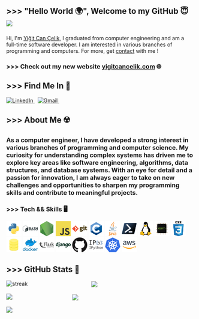 ## >>> "Hello World 🌍", Welcome to my GitHub 😇 ![](https://komarev.com/ghpvc/?username=YigitCnCelik&color=blue&&style=flat)

Hi, I'm [Yiğit Can Çelik](https://www.linkedin.com/in/yi%C4%9Fit-can-%C3%A7elik-a12622228/), I graduated from computer engineering and am a full-time software developer. I am interested in various branches of programming and computers. For more, get [contact](mailto:yigitcancelik03@gmail.com) with me !

### >>> Check out my new website [yigitcancelik.com](https://www.yigitcancelik.com/) 🌐

## >>> Find Me In 🥷

  <a href="https://www.linkedin.com/in/yi%C4%9Fit-can-%C3%A7elik-a12622228/">
    <img src="https://img.shields.io/badge/linkedin-%230077B5.svg?&style=for-the-badge&logo=linkedin&logoColor=white" alt="LinkedIn" />
  </a>&nbsp;

  
   <a href="mailto:yigitcancelik03@gmail.com?subject=Hi Yigit from Github ✋">
    <img src="https://img.shields.io/badge/gmail-%23D14836.svg?&style=for-the-badge&logo=gmail&logoColor=white" alt="Gmail"/>
  </a>&nbsp;

## >>> About Me ☢️

### As a computer engineer, I have developed a strong interest in various branches of programming and computer science. My curiosity for understanding complex systems has driven me to explore key areas like software engineering, algorithms, data structures, and database systems. With an eye for detail and a passion for innovation, I am always eager to take on new challenges and opportunities to sharpen my programming skills and contribute to meaningful projects.

### >>> Tech && Skills 🖥️
<p align="left">
  <img src="https://github.com/github/explore/raw/main/topics/python/python.png" alt="python" width="40" height="40"/>
  <img src="https://github.com/github/explore/raw/main/topics/bash/bash.png" alt="bash" width="40" height="40"/>
  <img src="https://github.com/github/explore/raw/main/topics/nodejs/nodejs.png" alt="nodejs" width="40" height="40"/>
  <img src="https://github.com/github/explore/raw/main/topics/javascript/javascript.png" alt="javascript" width="40" height="40"/>
  <img src="https://github.com/github/explore/raw/main/topics/git/git.png" alt="git" width="40" height="40"/> 
  <img src="https://github.com/github/explore/raw/main/topics/c/c.png" alt="c" width="40" height="40"/>
  <img src="https://github.com/github/explore/raw/main/topics/java/java.png" alt="java" width="40" height="40"/>
  <img src="https://github.com/github/explore/raw/main/topics/powershell/powershell.png" alt="powershell" width="40" height="40"/>
  <img src="https://github.com/github/explore/raw/main/topics/linux/linux.png" alt="linux" width="40" height="40"/>  
  <img src="https://github.com/github/explore/raw/main/topics/assembly/assembly.png" alt="assembly" width="40" height="40"/>
  <img src="https://github.com/github/explore/raw/main/topics/css/css.png" alt="css" width="40" height="40"/>
  <img src="https://github.com/github/explore/raw/main/topics/database/database.png" alt="database" width="40" height="40"/>
  <img src="https://github.com/github/explore/raw/main/topics/docker/docker.png" alt="docker" width="40" height="40"/>
  <img src="https://github.com/github/explore/raw/main/topics/flask/flask.png" alt="flask" width="40" height="40"/>
  <img src="https://github.com/github/explore/raw/main/topics/django/django.png" alt="flask" width="40" height="40"/>  
  <img src="https://github.com/github/explore/raw/main/topics/github/github.png" alt="github" width="40" height="40"/>
  <img src="https://github.com/github/explore/raw/main/topics/ipython/ipython.png" alt="ipython" width="40" height="40"/>
  <img src="https://github.com/github/explore/raw/main/topics/kubernetes/kubernetes.png " alt="latex" width="40" height="40"/>
  <img src="https://github.com/github/explore/raw/main/topics/aws/aws.png " alt="latex" width="40" height="40"/>
</p>

## >>> GitHub Stats 👀

<div>
   <img width=45% align=left src="https://github-readme-streak-stats.herokuapp.com/?user=YigitCnCelik&theme=react&border=61dafb&hide_border=true" alt="streak" />
   <img width=45% align=center src="https://github-readme-stats.vercel.app/api?username=YigitCnCelik&show_icons=true&theme=react&border_color=61dafb&hide_border=true" />
</div>

<br>

<div>
   <img width=35% align=left src="https://github-readme-stats.vercel.app/api/top-langs/?username=YigitCnCelik&hide=c%23,powershell,css,lua,Mathematica,Ruby,Objective-C,Objective-C%2b%2b,Cuda&title_color=61dafb&text_color=ffffff&icon_color=61dafb&bg_color=20232a&langs_count=8&layout=compact&border_color=61dafb&hide_border=true" />
   <img align=center width="55%" src="https://github-profile-trophy.vercel.app/?username=YigitCnCelik&theme=onedark">
</div>

<br>

<div>
  <img src="https://github-readme-activity-graph.cyclic.app/graph?username=YigitCnCelik&theme=react-dark&bg_color=20232a&hide_border=true" width="92%"/>
</div>
